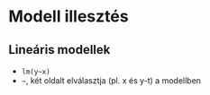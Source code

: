 # Modell illesztés
## Lineáris modellek
- `lm(y~x)`
- `~`, két oldalt elválasztja (pl. x és y-t) a modellben